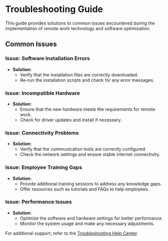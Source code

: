 # Troubleshooting Guide

This guide provides solutions to common issues encountered during the implementation of remote work technology and software optimization.

## Common Issues

### Issue: Software Installation Errors

- **Solution**:
    - Verify that the installation files are correctly downloaded.
    - Re-run the installation scripts and check for any error messages.

### Issue: Incompatible Hardware

- **Solution**:
    - Ensure that the new hardware meets the requirements for remote work.
    - Check for driver updates and install if necessary.

### Issue: Connectivity Problems

- **Solution**:
    - Verify that the communication tools are correctly configured.
    - Check the network settings and ensure stable internet connectivity.

### Issue: Employee Training Gaps

- **Solution**:
    - Provide additional training sessions to address any knowledge gaps.
    - Offer resources such as tutorials and FAQs to help employees.

### Issue: Performance Issues

- **Solution**:
    - Optimize the software and hardware settings for better performance.
    - Monitor the system usage and make any necessary adjustments.

For additional support, refer to the [Troubleshooting Help Center](https://help.example.com).
